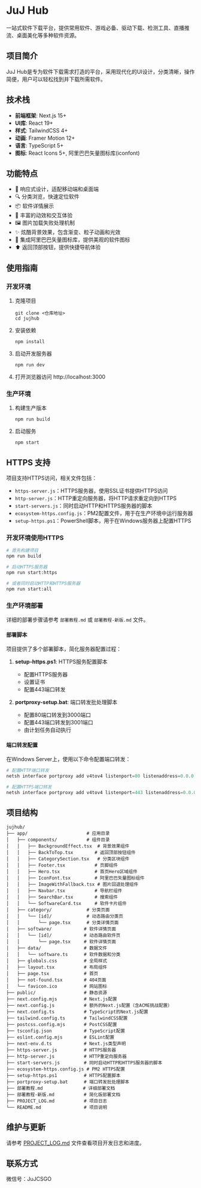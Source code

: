 # JuJ Hub

一站式软件下载平台，提供常用软件、游戏必备、驱动下载、检测工具、直播推流、桌面美化等多种软件资源。

## 项目简介

JuJ Hub是专为软件下载需求打造的平台，采用现代化的UI设计，分类清晰，操作简便，用户可以轻松找到并下载所需软件。

## 技术栈

- **前端框架**: Next.js 15+
- **UI库**: React 19+
- **样式**: TailwindCSS 4+
- **动画**: Framer Motion 12+
- **语言**: TypeScript 5+
- **图标**: React Icons 5+, 阿里巴巴矢量图标库(iconfont)

## 功能特点

- 📱 响应式设计，适配移动端和桌面端
- 🔍 分类浏览，快速定位软件
- 📦 软件详情展示
- 🔄 丰富的动效和交互体验
- 🖼️ 图片加载失败处理机制
- ✨ 炫酷背景效果，包含渐变、粒子动画和光效
- 🎨 集成阿里巴巴矢量图标库，提供美观的软件图标
- ⬆️ 返回顶部按钮，提供快捷导航体验

## 使用指南

### 开发环境

1. 克隆项目
   ```
   git clone <仓库地址>
   cd jujhub
   ```

2. 安装依赖
   ```
   npm install
   ```

3. 启动开发服务器
   ```
   npm run dev
   ```

4. 打开浏览器访问 http://localhost:3000

### 生产环境

1. 构建生产版本
   ```
   npm run build
   ```

2. 启动服务
   ```
   npm start
   ```

## HTTPS 支持

项目支持HTTPS访问，相关文件包括：

- `https-server.js`：HTTPS服务器，使用SSL证书提供HTTPS访问
- `http-server.js`：HTTP重定向服务器，将HTTP请求重定向到HTTPS
- `start-servers.js`：同时启动HTTP和HTTPS服务器的脚本
- `ecosystem-https.config.js`：PM2配置文件，用于在生产环境中运行服务器
- `setup-https.ps1`：PowerShell脚本，用于在Windows服务器上配置HTTPS

### 开发环境使用HTTPS

```bash
# 首先构建项目
npm run build

# 启动HTTPS服务器
npm run start:https

# 或者同时启动HTTP和HTTPS服务器
npm run start:all
```

### 生产环境部署

详细的部署步骤请参考 `部署教程.md` 或 `部署教程-新版.md` 文件。

#### 部署脚本

项目提供了多个部署脚本，简化服务器配置过程：

1. **setup-https.ps1**: HTTPS服务配置脚本
   - 配置HTTPS服务器
   - 设置证书
   - 配置443端口转发

2. **portproxy-setup.bat**: 端口转发批处理脚本
   - 配置80端口转发到3000端口
   - 配置443端口转发到3001端口
   - 由计划任务自动执行

#### 端口转发配置

在Windows Server上，使用以下命令配置端口转发：

```powershell
# 配置HTTP端口转发
netsh interface portproxy add v4tov4 listenport=80 listenaddress=0.0.0.0 connectport=3000 connectaddress=127.0.0.1

# 配置HTTPS端口转发
netsh interface portproxy add v4tov4 listenport=443 listenaddress=0.0.0.0 connectport=3001 connectaddress=127.0.0.1
```

## 项目结构

```
jujhub/
├── app/                      # 应用目录
│   ├── components/           # 组件目录
│   │   ├── BackgroundEffect.tsx  # 背景效果组件
│   │   ├── BackToTop.tsx        # 返回顶部按钮组件
│   │   ├── CategorySection.tsx   # 分类区块组件
│   │   ├── Footer.tsx           # 页脚组件
│   │   ├── Hero.tsx             # 首页Hero区域组件
│   │   ├── IconFont.tsx         # 阿里巴巴矢量图标组件
│   │   ├── ImageWithFallback.tsx # 图片回退处理组件
│   │   ├── Navbar.tsx           # 导航栏组件
│   │   ├── SearchBar.tsx        # 搜索组件
│   │   └── SoftwareCard.tsx     # 软件卡片组件
│   ├── category/             # 分类页面
│   │   └── [id]/             # 动态路由分类页
│   │       └── page.tsx      # 分类详情页面
│   ├── software/            # 软件详情页面
│   │   └── [id]/            # 动态路由软件页
│   │       └── page.tsx     # 软件详情页面
│   ├── data/                # 数据文件
│   │   └── software.ts      # 软件数据和分类
│   ├── globals.css          # 全局样式
│   ├── layout.tsx           # 布局组件
│   ├── page.tsx             # 首页
│   ├── not-found.tsx        # 404页面
│   └── favicon.ico          # 网站图标
├── public/                  # 静态资源
├── next.config.mjs          # Next.js配置
├── next.config.js           # 额外的Next.js配置（含ACME挑战配置）
├── next.config.ts           # TypeScript的Next.js配置
├── tailwind.config.ts       # TailwindCSS配置
├── postcss.config.mjs       # PostCSS配置
├── tsconfig.json            # TypeScript配置
├── eslint.config.mjs        # ESLint配置
├── next-env.d.ts            # Next.js类型声明
├── https-server.js          # HTTPS服务器
├── http-server.js           # HTTP重定向服务器
├── start-servers.js         # 同时启动HTTP和HTTPS服务器的脚本
├── ecosystem-https.config.js # PM2 HTTPS配置
├── setup-https.ps1          # HTTPS配置脚本
├── portproxy-setup.bat      # 端口转发批处理脚本
├── 部署教程.md               # 详细部署文档
├── 部署教程-新版.md           # 简化版部署文档
├── PROJECT_LOG.md           # 项目日志
└── README.md                # 项目说明
```

## 维护与更新

请参考 [PROJECT_LOG.md](./PROJECT_LOG.md) 文件查看项目开发日志和进度。

## 联系方式

微信号：JuJCSGO
